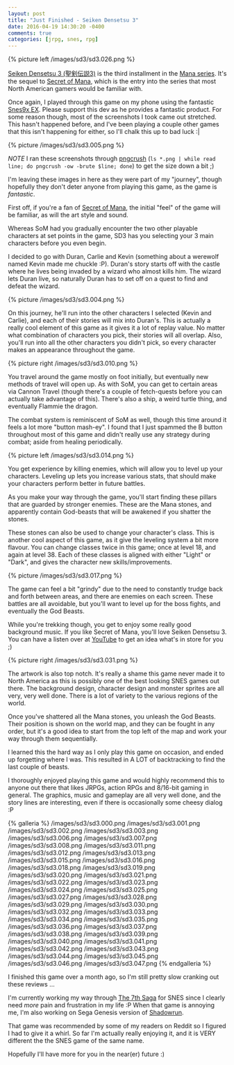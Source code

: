 ```yaml
---
layout: post
title: "Just Finished - Seiken Densetsu 3"
date: 2016-04-19 14:30:20 -0400
comments: true
categories: [jrpg, snes, rpg]
---
```


{% picture left /images/sd3/sd3.026.png %}

[Seiken Densetsu 3 (聖剣伝説3)](https://en.wikipedia.org/wiki/Seiken_Densetsu_3) is the third installment in the [Mana series](https://en.wikipedia.org/wiki/Mana_\(series\)). It's the sequel to [Secret of Mana](https://en.wikipedia.org/wiki/Secret_of_Mana), which is the entry into the series that most North American gamers would be familiar with.

Once again, I played through this game on my phone using the fantastic [Snes9x EX](http://www.explusalpha.com/home/snes9x-ex). Please support this dev as he provides a fantastic product. For some reason though, most of the screenshots I took came out stretched. This hasn't happened before, and I've been playing a couple other games that this isn't happening for either, so I'll chalk this up to bad luck :|

{% picture /images/sd3/sd3.005.png %}

*NOTE* I ran these screenshots through [pngcrush](http://pmt.sourceforge.net/pngcrush/) (`ls *.png | while read line; do pngcrush -ow -brute $line; done`) to get the size down a bit ;)

I'm leaving these images in here as they were part of my "journey", though hopefully they don't deter anyone from playing this game, as the game is *fantastic*.

First off, if you're a fan of [Secret of Mana](https://en.wikipedia.org/wiki/Secret_of_Mana), the initial "feel" of the game will be familiar, as will the art style and sound.

<!-- more -->

Whereas SoM had you gradually encounter the two other playable characters at set points in the game, SD3 has you selecting your 3 main characters before you even begin.

I decided to go with Duran, Carlie and Kevin (something about a werewolf named Kevin made me chuckle :P). Duran's story starts off with the castle where he lives being invaded by a wizard who almost kills him. The wizard lets Duran live, so naturally Duran has to set off on a quest to find and defeat the wizard.

{% picture /images/sd3/sd3.004.png %}

On this journey, he'll run into the other characters I selected (Kevin and Carlie), and each of their stories will mix into Duran's. This is actually a really cool element of this game as it gives it a lot of replay value. No matter what combination of characters you pick, their stories will all overlap. Also, you'll run into all the other characters you didn't pick, so every character makes an appearance throughout the game.

{% picture right /images/sd3/sd3.010.png %}

You travel around the game mostly on foot initially, but eventually new methods of travel will open up. As with SoM, you can get to certain areas via Cannon Travel (though there's a couple of fetch-quests before you can actually take advantage of this). There's also a ship, a weird turtle thing, and eventually Flammie the dragon.

The combat system is reminiscent of SoM as well, though this time around it feels a lot more "button mash-ey". I found that I just spammed the B button throughout most of this game and didn't really use any strategy during combat; aside from healing periodically.

{% picture left /images/sd3/sd3.014.png %}

You get experience by killing enemies, which will allow you to level up your characters. Leveling up lets you increase various stats, that should make your characters perform better in future battles.

As you make your way through the game, you'll start finding these pillars that are guarded by stronger enemies. These are the Mana stones, and apparently contain God-beasts that will be awakened if you shatter the stones.

These stones can also be used to change your character's class. This is another cool aspect of this game, as it give the leveling system a bit more flavour. You can change classes twice in this game; once at level 18, and again at level 38. Each of these classes is aligned with either "Light" or "Dark", and gives the character new skills/improvements.

{% picture /images/sd3/sd3.017.png %}

The game can feel a bit "grindy" due to the need to constantly trudge back and forth between areas, and there are enemies on each screen. These battles are all avoidable, but you'll want to level up for the boss fights, and eventually the God Beasts.

While you're trekking though, you get to enjoy some really good background music. If you like Secret of Mana, you'll love Seiken Densetsu 3. You can have a listen over at [YouTube](https://www.youtube.com/watch?v=qrywwZ7oL2w&index=30&list=PL4649F0DBF0FC09E3) to get an idea what's in store for you ;)

{% picture right /images/sd3/sd3.031.png %}

The artwork is also top notch. It's really a shame this game never made it to North America as this is possibly one of the best looking SNES games out there. The background design, character design and monster sprites are all very, very well done. There is a lot of variety to the various regions of the world.

Once you've shattered all the Mana stones, you unleash the God Beasts. Their position is shown on the world map, and they can be fought in any order, but it's a good idea to start from the top left of the map and work your way through them sequentially.

I learned this the hard way as I only play this game on occasion, and ended up forgetting where I was. This resulted in A LOT of backtracking to find the last couple of beasts.

I thoroughly enjoyed playing this game and would highly recommend this to anyone out there that likes JRPGs, action RPGs and 8/16-bit gaming in general. The graphics, music and gameplay are all very well done, and the story lines are interesting, even if there is occasionally some cheesy dialog :P

{% galleria %}
/images/sd3/sd3.000.png
/images/sd3/sd3.001.png
/images/sd3/sd3.002.png
/images/sd3/sd3.003.png
/images/sd3/sd3.006.png
/images/sd3/sd3.007.png
/images/sd3/sd3.008.png
/images/sd3/sd3.011.png
/images/sd3/sd3.012.png
/images/sd3/sd3.013.png
/images/sd3/sd3.015.png
/images/sd3/sd3.016.png
/images/sd3/sd3.018.png
/images/sd3/sd3.019.png
/images/sd3/sd3.020.png
/images/sd3/sd3.021.png
/images/sd3/sd3.022.png
/images/sd3/sd3.023.png
/images/sd3/sd3.024.png
/images/sd3/sd3.025.png
/images/sd3/sd3.027.png
/images/sd3/sd3.028.png
/images/sd3/sd3.029.png
/images/sd3/sd3.030.png
/images/sd3/sd3.032.png
/images/sd3/sd3.033.png
/images/sd3/sd3.034.png
/images/sd3/sd3.035.png
/images/sd3/sd3.036.png
/images/sd3/sd3.037.png
/images/sd3/sd3.038.png
/images/sd3/sd3.039.png
/images/sd3/sd3.040.png
/images/sd3/sd3.041.png
/images/sd3/sd3.042.png
/images/sd3/sd3.043.png
/images/sd3/sd3.044.png
/images/sd3/sd3.045.png
/images/sd3/sd3.046.png
/images/sd3/sd3.047.png
{% endgalleria %}

I finished this game over a month ago, so I'm still pretty slow cranking out these reviews ...

I'm currently working my way through [The 7th Saga](https://en.wikipedia.org/wiki/The_7th_Saga) for SNES since I clearly need *more* pain and frustration in my life :P When that game is annoying me, I'm also working on Sega Genesis version of [Shadowrun](https://en.wikipedia.org/wiki/Shadowrun_\(1994_video_game\)).

That game was recommended by some of my readers on Reddit so I figured I had to give it a whirl. So far I'm actually really enjoying it, and it is VERY different the the SNES game of the same name.

Hopefully I'll have more for you in the near(er) future :)
